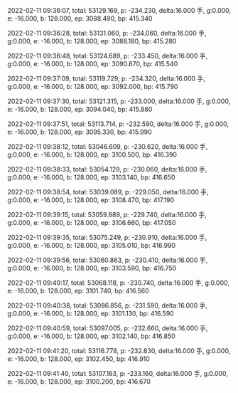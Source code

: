 2022-02-11 09:36:07, total: 53129.169, p: -234.230, delta:16.000 手, g:0.000, e: -16.000, b: 128.000, ep: 3088.490, bp: 415.340

2022-02-11 09:36:28, total: 53131.060, p: -234.060, delta:16.000 手, g:0.000, e: -16.000, b: 128.000, ep: 3088.180, bp: 415.280

2022-02-11 09:36:48, total: 53124.689, p: -233.450, delta:16.000 手, g:0.000, e: -16.000, b: 128.000, ep: 3090.870, bp: 415.540

2022-02-11 09:37:09, total: 53119.729, p: -234.320, delta:16.000 手, g:0.000, e: -16.000, b: 128.000, ep: 3092.000, bp: 415.790

2022-02-11 09:37:30, total: 53121.315, p: -233.000, delta:16.000 手, g:0.000, e: -16.000, b: 128.000, ep: 3094.040, bp: 415.880

2022-02-11 09:37:51, total: 53113.714, p: -232.590, delta:16.000 手, g:0.000, e: -16.000, b: 128.000, ep: 3095.330, bp: 415.990

2022-02-11 09:38:12, total: 53046.609, p: -230.620, delta:16.000 手, g:0.000, e: -16.000, b: 128.000, ep: 3100.500, bp: 416.390

2022-02-11 09:38:33, total: 53054.129, p: -230.060, delta:16.000 手, g:0.000, e: -16.000, b: 128.000, ep: 3103.140, bp: 416.650

2022-02-11 09:38:54, total: 53039.089, p: -229.050, delta:16.000 手, g:0.000, e: -16.000, b: 128.000, ep: 3108.470, bp: 417.190

2022-02-11 09:39:15, total: 53059.889, p: -229.740, delta:16.000 手, g:0.000, e: -16.000, b: 128.000, ep: 3106.660, bp: 417.050

2022-02-11 09:39:35, total: 53075.249, p: -230.910, delta:16.000 手, g:0.000, e: -16.000, b: 128.000, ep: 3105.010, bp: 416.990

2022-02-11 09:39:56, total: 53060.863, p: -230.410, delta:16.000 手, g:0.000, e: -16.000, b: 128.000, ep: 3103.590, bp: 416.750

2022-02-11 09:40:17, total: 53068.118, p: -230.740, delta:16.000 手, g:0.000, e: -16.000, b: 128.000, ep: 3101.740, bp: 416.560

2022-02-11 09:40:38, total: 53086.856, p: -231.590, delta:16.000 手, g:0.000, e: -16.000, b: 128.000, ep: 3101.130, bp: 416.590

2022-02-11 09:40:59, total: 53097.005, p: -232.660, delta:16.000 手, g:0.000, e: -16.000, b: 128.000, ep: 3102.140, bp: 416.850

2022-02-11 09:41:20, total: 53116.778, p: -232.830, delta:16.000 手, g:0.000, e: -16.000, b: 128.000, ep: 3102.450, bp: 416.910

2022-02-11 09:41:40, total: 53107.163, p: -233.160, delta:16.000 手, g:0.000, e: -16.000, b: 128.000, ep: 3100.200, bp: 416.670